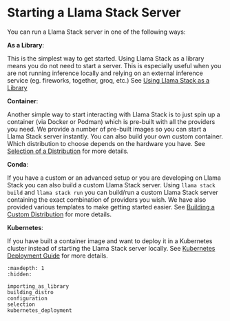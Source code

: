# Starting a Llama Stack Server

You can run a Llama Stack server in one of the following ways:

**As a Library**:

This is the simplest way to get started. Using Llama Stack as a library means you do not need to start a server. This is especially useful when you are not running inference locally and relying on an external inference service (eg. fireworks, together, groq, etc.) See [Using Llama Stack as a Library](importing_as_library)


**Container**:

Another simple way to start interacting with Llama Stack is to just spin up a container (via Docker or Podman) which is pre-built with all the providers you need. We provide a number of pre-built images so you can start a Llama Stack server instantly. You can also build your own custom container. Which distribution to choose depends on the hardware you have. See [Selection of a Distribution](selection) for more details.


**Conda**:

If you have a custom or an advanced setup or you are developing on Llama Stack you can also build a custom Llama Stack server. Using `llama stack build` and `llama stack run` you can build/run a custom Llama Stack server containing the exact combination of providers you wish. We have also provided various templates to make getting started easier. See [Building a Custom Distribution](building_distro) for more details.


**Kubernetes**:

If you have built a container image and want to deploy it in a Kubernetes cluster instead of starting the Llama Stack server locally. See [Kubernetes Deployment Guide](kubernetes_deployment.md) for more details.


```{toctree}
:maxdepth: 1
:hidden:

importing_as_library
building_distro
configuration
selection
kubernetes_deployment
```
